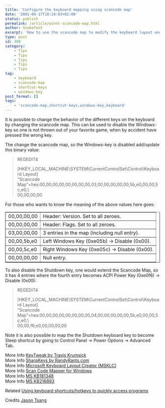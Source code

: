 ```yaml
---
title: 'Configure the keyboard mapping using scancode map'
date: '2001-04-17T18:24:03+02:00'
status: publish
permalink: /article/winnt-scancode-map.html
author: Snakefoot
excerpt: 'How to use the scancode map to modify the keyboard layout and disable the Windows-key.'
type: post
id: 380
category:
    - Tips
    - Tips
    - Tips
    - Tips
    - Tips
tag:
    - keyboard
    - scancode-map
    - shortcut-keys
    - windows-key
post_format: []
tags:
    - 'scancode-map,shortcut-keys,windows-key,keyboard'
---
```

It is possible to change the behavior of the different keys on the keyboard by changing the scancode map. This can be used to disable the Windows-key so one is not thrown out of your favorite game, when by accident have pressed the wrong key.  
  
 The change the scancode map, so the Windows-key is disabled add/update this binary value:

> REGEDIT4  
>   
>  \[HKEY\_LOCAL\_MACHINE\\SYSTEM\\CurrentControlSet\\Control\\Keyboard Layout\]  
>  "Scancode Map"=hex:00,00,00,00,00,00,00,00,03,00,00,00,00,00,5b,e0,00,00,5c,e0,\\  
>  00,00,00,00

 For those who wants to know the meaning of the above values here goes:  
  
<table border="1"><tr><td>00,00,00,00</td><td>Header: Version. Set to all zeroes.</td></tr><tr><td>00,00,00,00</td><td>Header: Flags. Set to all zeroes.</td></tr><tr><td>03,00,00,00</td><td>3 entries in the map (including null entry).</td></tr><tr><td>00,00,5b,e0</td><td>Left Windows Key (0xe05b) -&gt; Disable (0x00).</td></tr><tr><td>00,00,5c,e0</td><td>Right Windows Key (0xe05c) -&gt; Disable (0x00).</td></tr><tr><td>00,00,00,00</td><td>Null entry.</td></tr></table>

  
 To also disable the Shutdown key, one would extend the Scancode Map, so it has 4 entries where the fourth entry becomes ACPI Power Key (0xe0f6) -&gt; Disable (0x00):
> REGEDIT4  
>   
>  \[HKEY\_LOCAL\_MACHINE\\SYSTEM\\CurrentControlSet\\Control\\Keyboard Layout\]  
>  "Scancode Map"=hex:00,00,00,00,00,00,00,00,04,00,00,00,00,00,5b,e0,00,00,5c,e0,\\  
>  00,00,f6,e0,00,00,00,00

 Note it is also possible to map the the Shutdown keyboard key to become Sleep shortcut by going to Control Panel -&gt; Power Options -&gt; Advanced Tab.  
  
 More Info [KeyTweak by Travis Krumsick](http://webpages.charter.net/krumsick/)  
 More Info [SharpKeys by RandyRants.com](http://www.randyrants.com/sharpkeys/)  
 More Info [Microsoft Keyboard Layout Creator (MSKLC)](http://www.microsoft.com/downloads/details.aspx?FamilyID=fb7b3dcd-d4c1-4943-9c74-d8df57ef19d7)  
 More Info [Scan Code Mapper for Windows](http://www.microsoft.com/whdc/archive/w2kscan-map.mspx)  
 More Info [MS KB181348](http://support.microsoft.com/kb/181348 "Disabling the Windows Key on Microsoft Natural Keyboard [Q181348]")  
 More Info [MS KB216893](http://support.microsoft.com/kb/216893 "How To Disable the Keyboard Windows Key [Q216893]")  
  
 Related [Using keyboard shortcuts/hotkeys to quickly access programs](/article/windows-keyboard-shortcuts.html)  
  
 Credits [Jason Tsang](http://jtsang.mvps.org/flock.html)